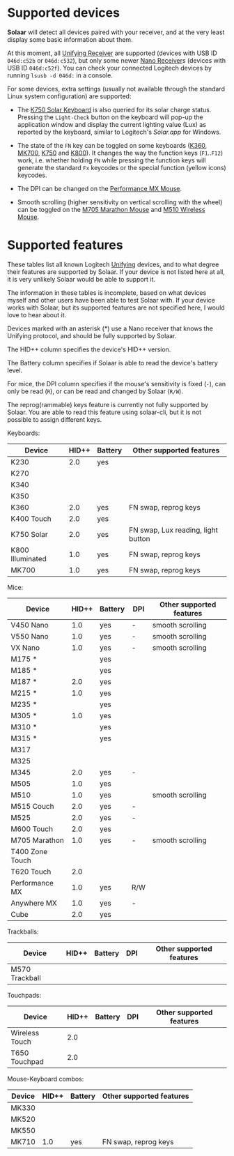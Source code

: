 # Supported devices

**Solaar** will detect all devices paired with your receiver, and at the very
least display some basic information about them.

At this moment, all [Unifying Receiver][unifying] are supported (devices with
USB ID `046d:c52b` or `046d:c532`), but only some newer [Nano Receiver][nano]s
(devices with USB ID `046d:c52f`). You can check your connected Logitech devices
by running `lsusb -d 046d:` in a console.

For some devices, extra settings (usually not available through the standard
Linux system configuration) are supported:

* The [K750 Solar Keyboard][K750] is also queried for its solar charge status.
  Pressing the `Light-Check` button on the keyboard will pop-up the application
  window and display the current lighting value (Lux) as reported by the
  keyboard, similar to Logitech's *Solar.app* for Windows.

* The state of the `FN` key can be toggled on some keyboards ([K360][K360],
  [MK700][K700], [K750][K750] and [K800][K800]). It changes the way the function
  keys (`F1`..`F12`) work, i.e. whether holding `FN` while pressing the function
  keys will generate the standard `Fx` keycodes or the special function (yellow
  icons) keycodes.

* The DPI can be changed on the [Performance MX Mouse][P_MX].

* Smooth scrolling (higher sensitivity on vertical scrolling with the wheel) can
  be toggled on the [M705 Marathon Mouse][M705] and [M510 Wireless Mouse][M510].


# Supported features

These tables list all known Logitech [Unifying][unifying] devices, and to what
degree their features are supported by Solaar. If your device is not listed here
at all, it is very unlikely Solaar would be able to support it.

The information in these tables is incomplete, based on what devices myself and
other users have been able to test Solaar with. If your device works with
Solaar, but its supported features are not specified here, I would love to hear
about it.


Devices marked with an asterisk (*) use a Nano receiver that knows the Unifying
protocol, and should be fully supported by Solaar.

The HID++ column specifies the device's HID++ version.

The Battery column specifies if Solaar is able to read the device's battery
level.

For mice, the DPI column specifies if the mouse's sensitivity is fixed (`-`),
can only be read (`R`), or can be read and changed by Solaar (`R/W`).

The reprog(rammable) keys feature is currently not fully supported by Solaar.
You are able to read this feature using solaar-cli, but it is not possible to
assign different keys.


Keyboards:

| Device           | HID++ | Battery | Other supported features                |
|------------------|-------|---------|-----------------------------------------|
| K230             | 2.0   | yes     |                                         |
| K270             |       |         |                                         |
| K340             |       |         |                                         |
| K350             |       |         |                                         |
| K360             | 2.0   | yes     | FN swap, reprog keys                    |
| K400 Touch       | 2.0   | yes     |                                         |
| K750 Solar       | 2.0   | yes     | FN swap, Lux reading, light button      |
| K800 Illuminated | 1.0   | yes     | FN swap, reprog keys                    |
| MK700            | 1.0   | yes     | FN swap, reprog keys                    |


Mice:

| Device           | HID++ | Battery | DPI   | Other supported features        |
|------------------|-------|---------|-------|---------------------------------|
| V450 Nano        | 1.0   | yes     | -     | smooth scrolling                |
| V550 Nano        | 1.0   | yes     | -     | smooth scrolling                |
| VX Nano          | 1.0   | yes     | -     | smooth scrolling                |
| M175 *           |       | yes     |       |                                 |
| M185 *           |       | yes     |       |                                 |
| M187 *           | 2.0   | yes     |       |                                 |
| M215 *           | 1.0   | yes     |       |                                 |
| M235 *           |       | yes     |       |                                 |
| M305 *           | 1.0   | yes     |       |                                 |
| M310 *           |       | yes     |       |                                 |
| M315 *           |       | yes     |       |                                 |
| M317             |       |         |       |                                 |
| M325             |       |         |       |                                 |
| M345             | 2.0   | yes     | -     |                                 |
| M505             | 1.0   | yes     |       |                                 |
| M510             | 1.0   | yes     |       | smooth scrolling                |
| M515 Couch       | 2.0   | yes     | -     |                                 |
| M525             | 2.0   | yes     | -     |                                 |
| M600 Touch       | 2.0   | yes     |       |                                 |
| M705 Marathon    | 1.0   | yes     | -     | smooth scrolling                |
| T400 Zone Touch  |       |         |       |                                 |
| T620 Touch       | 2.0   |         |       |                                 |
| Performance MX   | 1.0   | yes     | R/W   |                                 |
| Anywhere MX      | 1.0   | yes     | -     |                                 |
| Cube             | 2.0   | yes     |       |                                 |


Trackballs:

| Device           | HID++ | Battery | DPI   | Other supported features        |
|------------------|-------|---------|-------|---------------------------------|
| M570 Trackball   |       |         |       |                                 |


Touchpads:

| Device           | HID++ | Battery | DPI   | Other supported features        |
|------------------|-------|---------|-------|---------------------------------|
| Wireless Touch   | 2.0   |         |       |                                 |
| T650 Touchpad    | 2.0   |         |       |                                 |


Mouse-Keyboard combos:

| Device           | HID++ | Battery | Other supported features                |
|------------------|-------|---------|-----------------------------------------|
| MK330            |       |         |                                         |
| MK520            |       |         |                                         |
| MK550            |       |         |                                         |
| MK710            | 1.0   | yes     | FN swap, reprog keys                    |


[unifying]: http://logitech.com/en-us/66/6079
[nano]: http://logitech.com/mice-pointers/articles/5926
[K360]: http://logitech.com/product/keyboard-k360
[K700]: http://logitech.com/product/wireless-desktop-mk710
[K750]: http://logitech.com/product/k750-keyboard
[K800]: http://logitech.com/product/wireless-illuminated-keyboard-k800
[M510]: http://logitech.com/product/wireless-mouse-m510
[M705]: http://logitech.com/product/marathon-mouse-m705
[P_MX]: http://logitech.com/product/performance-mouse-mx
[A_MX]: http://logitech.com/product/anywhere-mouse-mx
